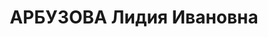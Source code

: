 ---
title: АРБУЗОВА Лидия Ивановна
description: "Род. в 1898, Томская губ., б/п. Проживала: Томск. ТГУ, студентка \n\
  \  Арестована в 1922. Приговор: 3 года ссылки, ссылка в Туркестан"
---